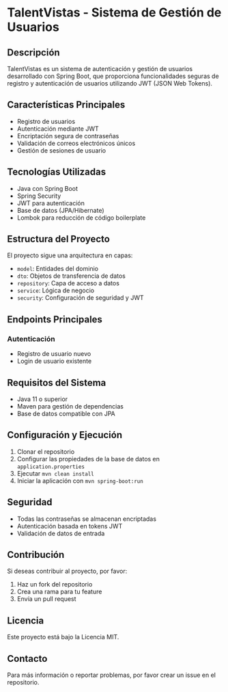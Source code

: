 # TalentVistas - Sistema de Gestión de Usuarios

## Descripción

TalentVistas es un sistema de autenticación y gestión de usuarios desarrollado con Spring Boot, que proporciona funcionalidades seguras de registro y autenticación de usuarios utilizando JWT (JSON Web Tokens).

## Características Principales

- Registro de usuarios
- Autenticación mediante JWT
- Encriptación segura de contraseñas
- Validación de correos electrónicos únicos
- Gestión de sesiones de usuario

## Tecnologías Utilizadas

- Java con Spring Boot
- Spring Security
- JWT para autenticación
- Base de datos (JPA/Hibernate)
- Lombok para reducción de código boilerplate

## Estructura del Proyecto

El proyecto sigue una arquitectura en capas:

- `model`: Entidades del dominio
- `dto`: Objetos de transferencia de datos
- `repository`: Capa de acceso a datos
- `service`: Lógica de negocio
- `security`: Configuración de seguridad y JWT

## Endpoints Principales

### Autenticación

- Registro de usuario nuevo
- Login de usuario existente

## Requisitos del Sistema

- Java 11 o superior
- Maven para gestión de dependencias
- Base de datos compatible con JPA

## Configuración y Ejecución

1. Clonar el repositorio
2. Configurar las propiedades de la base de datos en `application.properties`
3. Ejecutar `mvn clean install`
4. Iniciar la aplicación con `mvn spring-boot:run`

## Seguridad

- Todas las contraseñas se almacenan encriptadas
- Autenticación basada en tokens JWT
- Validación de datos de entrada

## Contribución

Si deseas contribuir al proyecto, por favor:

1. Haz un fork del repositorio
2. Crea una rama para tu feature
3. Envía un pull request

## Licencia

Este proyecto está bajo la Licencia MIT.

## Contacto

Para más información o reportar problemas, por favor crear un issue en el repositorio.
